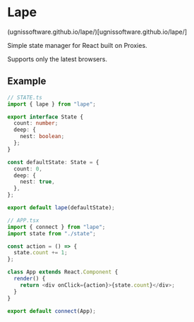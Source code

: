 # Lape

(ugnissoftware.github.io/lape/)[ugnissoftware.github.io/lape/]

Simple state manager for React built on Proxies.

Supports only the latest browsers.

## Example

```typescript
// STATE.ts
import { lape } from "lape";

export interface State {
  count: number;
  deep: {
    nest: boolean;
  };
}

const defaultState: State = {
  count: 0,
  deep: {
    nest: true,
  },
};

export default lape(defaultState);
```

```typescript
// APP.tsx
import { connect } from "lape";
import state from "./state";

const action = () => {
  state.count += 1;
};

class App extends React.Component {
  render() {
    return <div onClick={action}>{state.count}</div>;
  }
}

export default connect(App);
```
